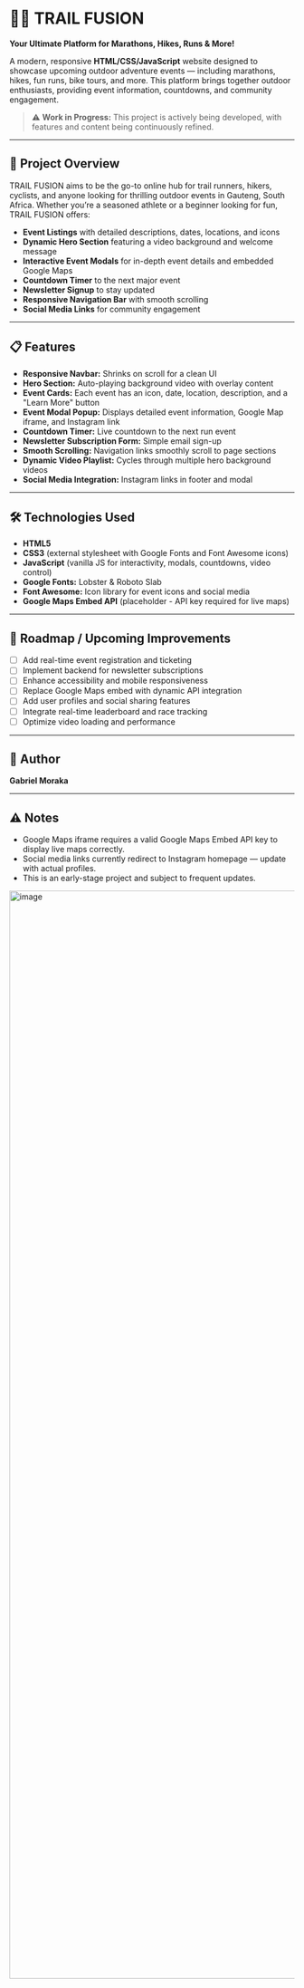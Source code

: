 # 🚴‍♂️ TRAIL FUSION  
**Your Ultimate Platform for Marathons, Hikes, Runs & More!**

A modern, responsive **HTML/CSS/JavaScript** website designed to showcase upcoming outdoor adventure events — including marathons, hikes, fun runs, bike tours, and more. This platform brings together outdoor enthusiasts, providing event information, countdowns, and community engagement.

> ⚠️ **Work in Progress:** This project is actively being developed, with features and content being continuously refined.

---

## 🌟 Project Overview

TRAIL FUSION aims to be the go-to online hub for trail runners, hikers, cyclists, and anyone looking for thrilling outdoor events in Gauteng, South Africa. Whether you’re a seasoned athlete or a beginner looking for fun, TRAIL FUSION offers:

- **Event Listings** with detailed descriptions, dates, locations, and icons  
- **Dynamic Hero Section** featuring a video background and welcome message  
- **Interactive Event Modals** for in-depth event details and embedded Google Maps  
- **Countdown Timer** to the next major event  
- **Newsletter Signup** to stay updated  
- **Responsive Navigation Bar** with smooth scrolling  
- **Social Media Links** for community engagement  

---

## 📋 Features

- **Responsive Navbar:** Shrinks on scroll for a clean UI  
- **Hero Section:** Auto-playing background video with overlay content  
- **Event Cards:** Each event has an icon, date, location, description, and a "Learn More" button  
- **Event Modal Popup:** Displays detailed event information, Google Map iframe, and Instagram link  
- **Countdown Timer:** Live countdown to the next run event  
- **Newsletter Subscription Form:** Simple email sign-up  
- **Smooth Scrolling:** Navigation links smoothly scroll to page sections  
- **Dynamic Video Playlist:** Cycles through multiple hero background videos  
- **Social Media Integration:** Instagram links in footer and modal

---

## 🛠️ Technologies Used

- **HTML5**  
- **CSS3** (external stylesheet with Google Fonts and Font Awesome icons)  
- **JavaScript** (vanilla JS for interactivity, modals, countdowns, video control)  
- **Google Fonts:** Lobster & Roboto Slab  
- **Font Awesome:** Icon library for event icons and social media  
- **Google Maps Embed API** (placeholder - API key required for live maps)


---

## 🔮 Roadmap / Upcoming Improvements

- [ ] Add real-time event registration and ticketing  
- [ ] Implement backend for newsletter subscriptions  
- [ ] Enhance accessibility and mobile responsiveness  
- [ ] Replace Google Maps embed with dynamic API integration  
- [ ] Add user profiles and social sharing features  
- [ ] Integrate real-time leaderboard and race tracking  
- [ ] Optimize video loading and performance  

---


## 👤 Author

**Gabriel Moraka**  


---


## ⚠️ Notes

- Google Maps iframe requires a valid Google Maps Embed API key to display live maps correctly. 
- Social media links currently redirect to Instagram homepage — update with actual profiles.  
- This is an early-stage project and subject to frequent updates.
<img width="701" height="1922" alt="image" src="https://github.com/user-attachments/assets/d89517b0-7eff-4ed2-bb70-78753d313284" />
